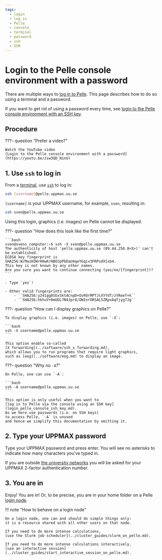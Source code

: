 ```yaml
---
tags:
  - login
  - log in
  - Pelle
  - console
  - terminal
  - password
  - ssh
  - SSH
---
```


# Login to the Pelle console environment with a password

There are multiple ways to [log in to Pelle](login_pelle.md).
This page describes how to do so using a terminal and a password.

If you want to get rid of using a password every time,
see [login to the Pelle console environment with an SSH key](login_pelle_console_ssh_key.md).

## Procedure

???- question "Prefer a video?"

    Watch the YouTube video
    [Login to the Pelle console environment with a password](https://youtu.be/zsw3QD_NinU)


## 1. Use `ssh` to log in

From a [terminal](../software/terminal.md), use [`ssh`](../software/ssh.md) to log in:

```bash
ssh [username]@pelle.uppmax.uu.se
```

`[username]` is your UPPMAX username, for example, `sven`,
resulting in:

```bash
ssh sven@pelle.uppmax.uu.se
```

Using this login, graphics (i.e. images) on Pelle cannot be displayed.

???- question "How does this look like the first time?"

    ```bash
    sven@svens_computer:~$ ssh -X sven@pelle.uppmax.uu.se
    The authenticity of host 'pelle.uppmax.uu.se (89.44.250.8<X>)' can't be established.
    ECDSA key fingerprint is SHA256:W/MazH3WrH0wKrHBOJpPbDaU4qeYGqiv3FRPsdXIsb4.
    This key is not known by any other names.
    Are you sure you want to continue connecting (yes/no/[fingerprint])?
    ```

    - Type `yes`!

    - Other valid fingerprints are:
        - ``SHA256:y241gg8SExSktACnpD+OvROrMPTJcXYYdT/zYReef+k``
        - ``SHA256:hkhuV+0mUDL7N4Jpr8/OWInrORSAL5ZRpvAqfjyg7Jg``


???- question "How can I display graphics on Pelle?"

    To display graphics (i.e. images) on Pelle, use `-X`:

    ```bash
    ssh -X username@pelle.uppmax.uu.se
    ```

    This option enable so-called
    [X forwarding](../software/ssh_x_forwarding.md),
    which allows you to run programs that require light graphics,
    such as [eog](../software/eog.md) to display an image.

???- question "Why no `-A`?"

    On Pelle, one can use `-A`:

    ```bash
    ssh -A username@pelle.uppmax.uu.se
    ```

    This option is only useful when you want to
    [log in to Pelle via the console using an SSH key](login_pelle_console_ssh_key.md).
    As we here use passwords (i.e. no SSH keys)
    to access Pelle, `-A` is unused
    and hence we simplify this documentation by omitting it.

## 2. Type your UPPMAX password

Type your UPPMAX password and press enter.
You will see no asterisks to indicate how many
characters you've typed in.

If you are outside
[the university networks](../getting_started/get_inside_sunet.md)
you will be asked for your UPPMAX 2-factor authentication number.

## 3. You are in

Enjoy! You are in! Or, to be precise,
you are in your home folder on a Pelle [login node](../cluster_guides/login_node.md).

!!! note "How to behave on a login node"

    On a login node, one can and should do simple things only:
    it is a resource shared with all other users on that node.

    If you need to do more intense calculations,
    [use the Slurm job scheduler](../cluster_guides/slurm_on_pelle.md).

    If you need to do more intense calculations interactively,
    [use an interactive session](../cluster_guides/start_interactive_session_on_pelle.md).
